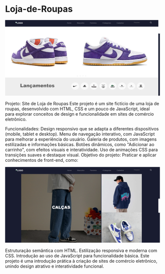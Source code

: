 # Loja-de-Roupas

![Capa do projeto](imagens/capa.png)

Projeto: Site de Loja de Roupas
Este projeto é um site fictício de uma loja de roupas, desenvolvido com HTML, CSS e um pouco de JavaScript, ideal para explorar conceitos de design e funcionalidade em sites de comércio eletrônico.

Funcionalidades:
Design responsivo que se adapta a diferentes dispositivos (mobile, tablet e desktop).
Menu de navegação interativo, com JavaScript para melhorar a experiência do usuário.
Galeria de produtos, com imagens estilizadas e informações básicas.
Botões dinâmicos, como "Adicionar ao carrinho", com efeitos visuais e interatividade.
Uso de animações CSS para transições suaves e destaque visual.
Objetivo do projeto:
Praticar e aplicar conhecimentos de front-end, como:

![Conteúdo do projeto](imagens/conteudo.png)

Estruturação semântica com HTML.
Estilização responsiva e moderna com CSS.
Introdução ao uso de JavaScript para funcionalidade básica.
Este projeto é uma introdução prática à criação de sites de comércio eletrônico, unindo design atrativo e interatividade funcional.
